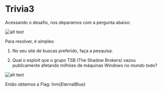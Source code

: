 # Trivia3
Acessando o desafio, nos deparamos com a pergunta abaixo:

![alt text](https://raw.githubusercontent.com/allvesz/ctf_writeups/master/img/trivia3.png)

Para resolver, é simples:

1. No seu site de buscas preferido, faça a pesquisa: 

2. Qual o exploit que o grupo TSB (The Shadow Brokers) vazou publicamente afetando milhões de máquinas Windows no mundo todo?

![alt text](https://raw.githubusercontent.com/allvesz/ctf_writeups/master/img/trivia3-1.png)

Então obtemos a Flag: Inm{EternalBlue}
